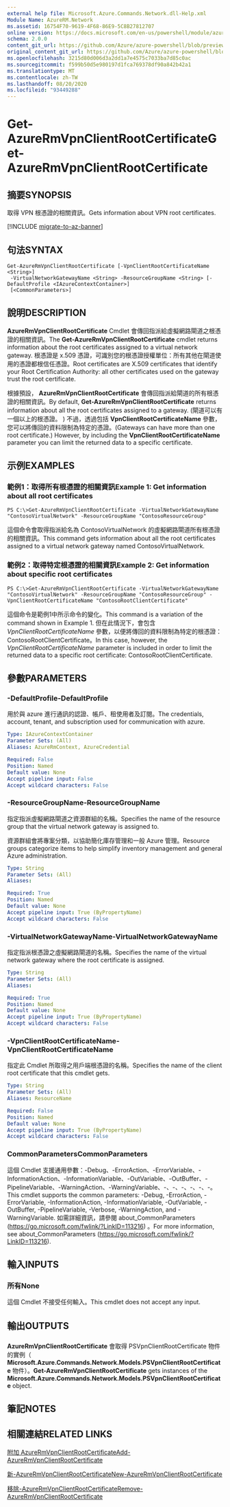 ```yaml
---
external help file: Microsoft.Azure.Commands.Network.dll-Help.xml
Module Name: AzureRM.Network
ms.assetid: 16754F70-9619-4F68-86E9-5C8B27812707
online version: https://docs.microsoft.com/en-us/powershell/module/azurerm.network/get-azurermvpnclientrootcertificate
schema: 2.0.0
content_git_url: https://github.com/Azure/azure-powershell/blob/preview/src/ResourceManager/Network/Commands.Network/help/Get-AzureRmVpnClientRootCertificate.md
original_content_git_url: https://github.com/Azure/azure-powershell/blob/preview/src/ResourceManager/Network/Commands.Network/help/Get-AzureRmVpnClientRootCertificate.md
ms.openlocfilehash: 3215d80d006d3a2dd1a7e4575c7033ba7d85c0ac
ms.sourcegitcommit: f599b50d5e980197d1fca769378df90a842b42a1
ms.translationtype: MT
ms.contentlocale: zh-TW
ms.lasthandoff: 08/20/2020
ms.locfileid: "93449288"
---
```

# <span data-ttu-id="be562-101">Get-AzureRmVpnClientRootCertificate</span><span class="sxs-lookup"><span data-stu-id="be562-101">Get-AzureRmVpnClientRootCertificate</span></span>

## <span data-ttu-id="be562-102">摘要</span><span class="sxs-lookup"><span data-stu-id="be562-102">SYNOPSIS</span></span>
<span data-ttu-id="be562-103">取得 VPN 根憑證的相關資訊。</span><span class="sxs-lookup"><span data-stu-id="be562-103">Gets information about VPN root certificates.</span></span>

[!INCLUDE [migrate-to-az-banner](../../includes/migrate-to-az-banner.md)]

## <span data-ttu-id="be562-104">句法</span><span class="sxs-lookup"><span data-stu-id="be562-104">SYNTAX</span></span>

```
Get-AzureRmVpnClientRootCertificate [-VpnClientRootCertificateName <String>]
 -VirtualNetworkGatewayName <String> -ResourceGroupName <String> [-DefaultProfile <IAzureContextContainer>]
 [<CommonParameters>]
```

## <span data-ttu-id="be562-105">說明</span><span class="sxs-lookup"><span data-stu-id="be562-105">DESCRIPTION</span></span>
<span data-ttu-id="be562-106">**AzureRmVpnClientRootCertificate** Cmdlet 會傳回指派給虛擬網路閘道之根憑證的相關資訊。</span><span class="sxs-lookup"><span data-stu-id="be562-106">The **Get-AzureRmVpnClientRootCertificate** cmdlet returns information about the root certificates assigned to a virtual network gateway.</span></span>
<span data-ttu-id="be562-107">根憑證是 x.509 憑證，可識別您的根憑證授權單位：所有其他在閘道使用的憑證都根信任憑證。</span><span class="sxs-lookup"><span data-stu-id="be562-107">Root certificates are X.509 certificates that identify your Root Certification Authority: all other certificates used on the gateway trust the root certificate.</span></span>

<span data-ttu-id="be562-108">根據預設， **AzureRmVpnClientRootCertificate** 會傳回指派給閘道的所有根憑證的相關資訊。</span><span class="sxs-lookup"><span data-stu-id="be562-108">By default, **Get-AzureRmVpnClientRootCertificate** returns information about all the root certificates assigned to a gateway.</span></span>
<span data-ttu-id="be562-109"> (閘道可以有一個以上的根憑證。 ) 不過，透過包括 **VpnClientRootCertificateName** 參數，您可以將傳回的資料限制為特定的憑證。</span><span class="sxs-lookup"><span data-stu-id="be562-109">(Gateways can have more than one root certificate.) However, by including the **VpnClientRootCertificateName** parameter you can limit the returned data to a specific certificate.</span></span>

## <span data-ttu-id="be562-110">示例</span><span class="sxs-lookup"><span data-stu-id="be562-110">EXAMPLES</span></span>

### <span data-ttu-id="be562-111">範例1：取得所有根憑證的相關資訊</span><span class="sxs-lookup"><span data-stu-id="be562-111">Example 1: Get information about all root certificates</span></span>
```
PS C:\>Get-AzureRmVpnClientRootCertificate -VirtualNetworkGatewayName "ContosoVirtualNetwork" -ResourceGroupName "ContosoResourceGroup"
```

<span data-ttu-id="be562-112">這個命令會取得指派給名為 ContosoVirtualNetwork 的虛擬網路閘道所有根憑證的相關資訊。</span><span class="sxs-lookup"><span data-stu-id="be562-112">This command gets information about all the root certificates assigned to a virtual network gateway named ContosoVirtualNetwork.</span></span>

### <span data-ttu-id="be562-113">範例2：取得特定根憑證的相關資訊</span><span class="sxs-lookup"><span data-stu-id="be562-113">Example 2: Get information about specific root certificates</span></span>
```
PS C:\>Get-AzureRmVpnClientRootCertificate -VirtualNetworkGatewayName "ContosoVirtualNetwork" -ResourceGroupName "ContosoResourceGroup" -VpnClientRootCertificateName "ContosoRootClientCertificate"
```

<span data-ttu-id="be562-114">這個命令是範例1中所示命令的變化。</span><span class="sxs-lookup"><span data-stu-id="be562-114">This command is a variation of the command shown in Example 1.</span></span>
<span data-ttu-id="be562-115">但在此情況下，會包含 *VpnClientRootCertificateName* 參數，以便將傳回的資料限制為特定的根憑證： ContosoRootClientCertificate。</span><span class="sxs-lookup"><span data-stu-id="be562-115">In this case, however, the *VpnClientRootCertificateName* parameter is included in order to limit the returned data to a specific root certificate: ContosoRootClientCertificate.</span></span>

## <span data-ttu-id="be562-116">參數</span><span class="sxs-lookup"><span data-stu-id="be562-116">PARAMETERS</span></span>

### <span data-ttu-id="be562-117">-DefaultProfile</span><span class="sxs-lookup"><span data-stu-id="be562-117">-DefaultProfile</span></span>
<span data-ttu-id="be562-118">用於與 azure 進行通訊的認證、帳戶、租使用者及訂閱。</span><span class="sxs-lookup"><span data-stu-id="be562-118">The credentials, account, tenant, and subscription used for communication with azure.</span></span>

```yaml
Type: IAzureContextContainer
Parameter Sets: (All)
Aliases: AzureRmContext, AzureCredential

Required: False
Position: Named
Default value: None
Accept pipeline input: False
Accept wildcard characters: False
```

### <span data-ttu-id="be562-119">-ResourceGroupName</span><span class="sxs-lookup"><span data-stu-id="be562-119">-ResourceGroupName</span></span>
<span data-ttu-id="be562-120">指定指派虛擬網路閘道之資源群組的名稱。</span><span class="sxs-lookup"><span data-stu-id="be562-120">Specifies the name of the resource group that the virtual network gateway is assigned to.</span></span>

<span data-ttu-id="be562-121">資源群組會將專案分類，以協助簡化庫存管理和一般 Azure 管理。</span><span class="sxs-lookup"><span data-stu-id="be562-121">Resource groups categorize items to help simplify inventory management and general Azure administration.</span></span>

```yaml
Type: String
Parameter Sets: (All)
Aliases: 

Required: True
Position: Named
Default value: None
Accept pipeline input: True (ByPropertyName)
Accept wildcard characters: False
```

### <span data-ttu-id="be562-122">-VirtualNetworkGatewayName</span><span class="sxs-lookup"><span data-stu-id="be562-122">-VirtualNetworkGatewayName</span></span>
<span data-ttu-id="be562-123">指定指派根憑證之虛擬網路閘道的名稱。</span><span class="sxs-lookup"><span data-stu-id="be562-123">Specifies the name of the virtual network gateway where the root certificate is assigned.</span></span>

```yaml
Type: String
Parameter Sets: (All)
Aliases: 

Required: True
Position: Named
Default value: None
Accept pipeline input: True (ByPropertyName)
Accept wildcard characters: False
```

### <span data-ttu-id="be562-124">-VpnClientRootCertificateName</span><span class="sxs-lookup"><span data-stu-id="be562-124">-VpnClientRootCertificateName</span></span>
<span data-ttu-id="be562-125">指定此 Cmdlet 所取得之用戶端根憑證的名稱。</span><span class="sxs-lookup"><span data-stu-id="be562-125">Specifies the name of the client root certificate that this cmdlet gets.</span></span>

```yaml
Type: String
Parameter Sets: (All)
Aliases: ResourceName

Required: False
Position: Named
Default value: None
Accept pipeline input: True (ByPropertyName)
Accept wildcard characters: False
```

### <span data-ttu-id="be562-126">CommonParameters</span><span class="sxs-lookup"><span data-stu-id="be562-126">CommonParameters</span></span>
<span data-ttu-id="be562-127">這個 Cmdlet 支援通用參數：-Debug、-ErrorAction、-ErrorVariable、-InformationAction、-InformationVariable、-OutVariable、-OutBuffer、-PipelineVariable、-WarningAction、-WarningVariable、-、-、-、-、-、-。</span><span class="sxs-lookup"><span data-stu-id="be562-127">This cmdlet supports the common parameters: -Debug, -ErrorAction, -ErrorVariable, -InformationAction, -InformationVariable, -OutVariable, -OutBuffer, -PipelineVariable, -Verbose, -WarningAction, and -WarningVariable.</span></span> <span data-ttu-id="be562-128">如需詳細資訊，請參閱 about_CommonParameters (https://go.microsoft.com/fwlink/?LinkID=113216) 。</span><span class="sxs-lookup"><span data-stu-id="be562-128">For more information, see about_CommonParameters (https://go.microsoft.com/fwlink/?LinkID=113216).</span></span>

## <span data-ttu-id="be562-129">輸入</span><span class="sxs-lookup"><span data-stu-id="be562-129">INPUTS</span></span>

### <span data-ttu-id="be562-130">所有</span><span class="sxs-lookup"><span data-stu-id="be562-130">None</span></span>
<span data-ttu-id="be562-131">這個 Cmdlet 不接受任何輸入。</span><span class="sxs-lookup"><span data-stu-id="be562-131">This cmdlet does not accept any input.</span></span>

## <span data-ttu-id="be562-132">輸出</span><span class="sxs-lookup"><span data-stu-id="be562-132">OUTPUTS</span></span>

###  
<span data-ttu-id="be562-133">**AzureRmVpnClientRootCertificate** 會取得 PSVpnClientRootCertificate 物件的實例（ **Microsoft.Azure.Commands.Network.Models.PSVpnClientRootCertificate** 物件）。</span><span class="sxs-lookup"><span data-stu-id="be562-133">**Get-AzureRmVpnClientRootCertificate** gets instances of the **Microsoft.Azure.Commands.Network.Models.PSVpnClientRootCertificate** object.</span></span>

## <span data-ttu-id="be562-134">筆記</span><span class="sxs-lookup"><span data-stu-id="be562-134">NOTES</span></span>

## <span data-ttu-id="be562-135">相關連結</span><span class="sxs-lookup"><span data-stu-id="be562-135">RELATED LINKS</span></span>

[<span data-ttu-id="be562-136">附加 AzureRmVpnClientRootCertificate</span><span class="sxs-lookup"><span data-stu-id="be562-136">Add-AzureRmVpnClientRootCertificate</span></span>](./Add-AzureRmVpnClientRootCertificate.md)

[<span data-ttu-id="be562-137">新-AzureRmVpnClientRootCertificate</span><span class="sxs-lookup"><span data-stu-id="be562-137">New-AzureRmVpnClientRootCertificate</span></span>](./New-AzureRmVpnClientRootCertificate.md)

[<span data-ttu-id="be562-138">移除-AzureRmVpnClientRootCertificate</span><span class="sxs-lookup"><span data-stu-id="be562-138">Remove-AzureRmVpnClientRootCertificate</span></span>](./Remove-AzureRmVpnClientRootCertificate.md)


